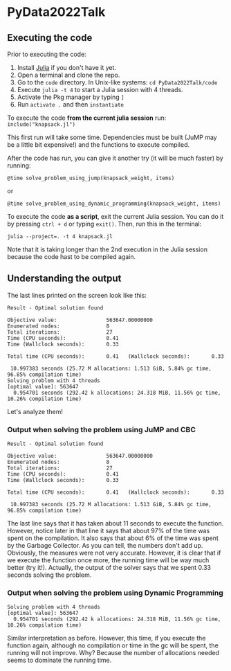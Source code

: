 # PyData2022Talk

## Executing the code 

Prior to executing the code:
1. Install [Julia](https://julialang.org/) if you don't have it yet.
2. Open a terminal and clone the repo.
3. Go to the `code` directory. In Unix-like systems: `cd PyData2022Talk/code`
4. Execute `julia -t 4` to start a Julia session with 4 threads. 
5. Activate the Pkg manager by typing `]`
6. Run `activate .` and then `instantiate`

To execute the code **from the current julia session** run:
`include("knapsack.jl")`

This first run will take some time. Dependencies must be built (JuMP may be a little bit expensive!)
and the functions to execute compiled.

After the code has run, you can give it another try (it will be much faster) by running:

`@time solve_problem_using_jump(knapsack_weight, items)`

or 

`@time solve_problem_using_dynamic_programming(knapsack_weight, items)`

To execute the code **as a script**, exit the current Julia session. You can do it
by pressing `ctrl + d` or typing `exit()`. Then, run this in the terminal:

`julia --project=. -t 4 knapsack.jl`

Note that it is taking longer than the 2nd execution in the Julia session because
the code hast to be compiled again.

## Understanding the output

The last lines printed on the screen look like this:
```
Result - Optimal solution found

Objective value:                563647.00000000
Enumerated nodes:               8
Total iterations:               27
Time (CPU seconds):             0.41
Time (Wallclock seconds):       0.33

Total time (CPU seconds):       0.41   (Wallclock seconds):       0.33

 10.997383 seconds (25.72 M allocations: 1.513 GiB, 5.84% gc time, 96.85% compilation time)
Solving problem with 4 threads
[optimal value]: 563647
  0.954701 seconds (292.42 k allocations: 24.318 MiB, 11.56% gc time, 10.26% compilation time)
```

Let's analyze them!

### Output when solving the problem using JuMP and CBC

```
Result - Optimal solution found

Objective value:                563647.00000000
Enumerated nodes:               8
Total iterations:               27
Time (CPU seconds):             0.41
Time (Wallclock seconds):       0.33

Total time (CPU seconds):       0.41   (Wallclock seconds):       0.33

 10.997383 seconds (25.72 M allocations: 1.513 GiB, 5.84% gc time, 96.85% compilation time)
```

The last line says that it has taken about 11 seconds to execute the function. However,
notice later in that line it says that about 97% of the time was spent on the compilation.
It also says that about 6% of the time was spent by the Garbage Collector. As you can tell,
the numbers don't add up. Obviously, the measures were not very accurate. However, it is
clear that if we execute the function once more, the running time will be way much better (try it!).
Actually, the output of the solver says that we spent 0.33 seconds solving the problem.

### Output when solving the problem using Dynamic Programming

```
Solving problem with 4 threads
[optimal value]: 563647
  0.954701 seconds (292.42 k allocations: 24.318 MiB, 11.56% gc time, 10.26% compilation time)
```

Similar interpretation as before. However, this time, if you execute the function again,
although no compilation or time in the gc will be spent, the running will not improve. Why?
Because the number of allocations needed seems to dominate the running time.